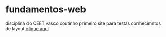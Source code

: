# fundamentos-web
disciplina do CEET vasco coutinho
primeiro site para testas conhecimntos de layout [clique aqui](https://luisarturrangel.github.io/fundamentos-web/primeiro/index.html)
